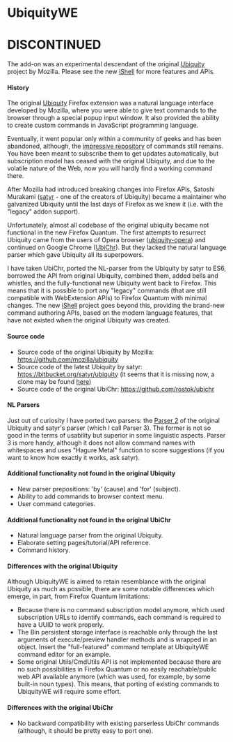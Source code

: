 # UbiquityWE

# DISCONTINUED 

The add-on was an experimental descendant of the original [Ubiquity](https://wiki.mozilla.org/Labs/Ubiquity)
project by Mozilla. Please see the new [iShell](https://gchristensen.github.io/ishell/) for more features and APIs.

#### History

The original [Ubiquity](https://wiki.mozilla.org/Labs/Ubiquity) Firefox extension was a natural language interface developed by Mozilla, 
where you were able to give text commands to the browser through a special popup input window.
It also provided the ability to create custom commands in JavaScript programming language.

Eventually, it went popular only within a community of
geeks and has been abandoned, although, the [impressive
repository](https://wiki.mozilla.org/Labs/Ubiquity/Commands_In_The_Wild) of commands still remains. 
You have been meant to subscribe them to get updates automatically, but subscription model has ceased
with the original Ubiquity, and due to the volatile nature of the Web, now you will hardly find a working command there.

After Mozilla had introduced breaking changes into Firefox APIs, Satoshi Murakami
([satyr](http://profile.hatena.ne.jp/murky-satyr/) - one of the creators of Ubiquity) became a maintainer who galvanized 
Ubiquity until the last days of Firefox as we knew it (i.e. with the "legacy" addon support).   

Unfortunately, almost all codebase of the original ubiquity became not functional in 
the new Firefox Quantum. The first attempts to resurrect Ubiquity came from the users 
of Opera browser ([ubiquity-opera](https://github.com/cosimo/ubiquity-opera))
 and continued on Google Chrome ([UbiChr](https://github.com/rostok/ubichr)).
But they lacked the natural language parser which gave Ubiquity all
its superpowers. 

I have taken UbiChr, ported the NL-parser from the Ubiquity by satyr to ES6, borrowed the API from original Ubiquity,
combined them, added bells and whistles, and the fully-functional new Ubiquity went back to Firefox. 
This means that it is possible to port any "legacy" commands (that are still compatible with WebExtension APIs) 
to Firefox Quantum with minimal changes. The new [iShell](https://gchristensen.github.io/ishell/) project goes beyond this, 
providing the brand-new command authoring APIs, based on the modern language features, that have not existed when the original
Ubiquity was created.

#### Source code

* Source code of the original Ubiquity by Mozilla: https://github.com/mozilla/ubiquity
* Source code of the latest Ubiquity by satyr: https://bitbucket.org/satyr/ubiquity 
  (it seems that it is missing now, a clone may be found [here](https://github.com/GChristensen/ubiquity))
* Source code of the original UbiChr: https://github.com/rostok/ubichr

#### NL Parsers

Just out of curiosity I have ported two parsers: the [Parser 2](https://wiki.mozilla.org/Labs/Ubiquity/Parser_2) 
of the original Ubiquity and satyr's parser (which I call Parser 3). The former is not so
good in the terms of usability but superior in some linguistic aspects. Parser 3 is more handy, 
although it does not allow command names with whitespaces and uses "Hagure Metal" function to score suggestions
(if you want to know how exactly it works, ask satyr).

 
#### Additional functionality not found in the original Ubiquity

* New parser prepositions: 'by' (cause) and 'for' (subject).
* Ability to add commands to browser context menu.
* User command categories.

#### Additional functionality not found in the original UbiChr

* Natural language parser from the original Ubiquity.
* Elaborate setting pages/tutorial/API reference.
* Command history.

#### Differences with the original Ubiquity

Although UbiquityWE is aimed to retain resemblance with the original Ubiquity as much as possible,
there are some notable differences which emerge, in part, from Firefox Quantum limitations:

* Because there is no command subscription model anymore, which used subscription URLs to identify commands, each command is required to
 have a UUID to work properly.
* The Bin persistent storage interface is reachable only through the last arguments of execute/preview handler methods and is wrapped in an object.
Insert the "full-featured" command template at UbiquityWE command editor for an example.
* Some original Utils/CmdUtils API is not implemented because there are no such possibilities
in Firefox Quantum or no easily reachable/public web API available anymore (which 
was used, for example, by some built-in noun types). 
This means, that porting of existing commands to UbiquityWE will require some effort.

#### Differences with the original UbiChr

* No backward compatibility with existing parserless UbiChr commands (although, it
should be pretty easy to port one).
